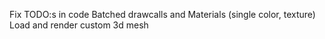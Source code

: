 
Fix TODO:s in code
Batched drawcalls and 
Materials (single color, texture)
Load and render custom 3d mesh

